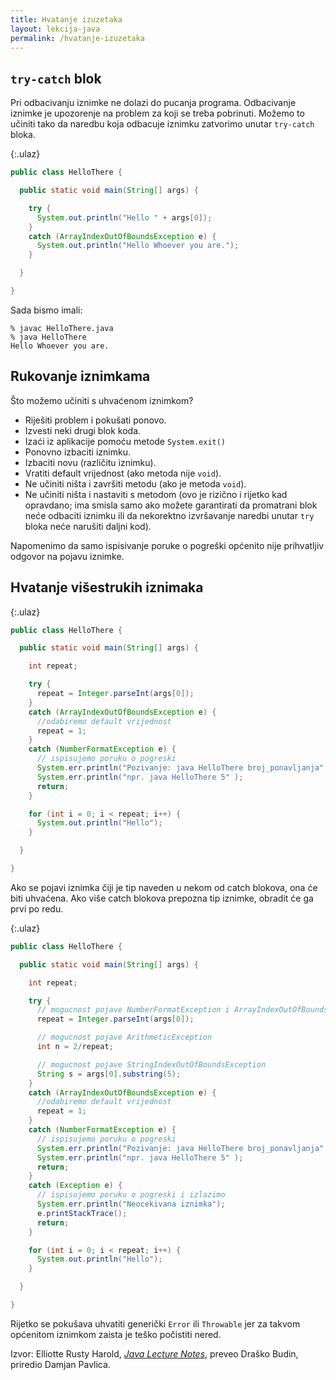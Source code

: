 ```yaml
---
title: Hvatanje izuzetaka
layout: lekcija-java
permalink: /hvatanje-izuzetaka
---
```



## `try-catch` blok

Pri odbacivanju iznimke ne dolazi do pucanja programa. Odbacivanje iznimke je upozorenje na problem za koji se treba pobrinuti. Možemo to učiniti tako da naredbu koja odbacuje iznimku zatvorimo unutar `try-catch` bloka.

{:.ulaz}
```java
public class HelloThere {

  public static void main(String[] args) {

    try {
      System.out.println("Hello " + args[0]);
    }
    catch (ArrayIndexOutOfBoundsException e) {
      System.out.println("Hello Whoever you are.");
    }

  }

}
```

Sada bismo imali:

```
% javac HelloThere.java
% java HelloThere
Hello Whoever you are.
```

## Rukovanje iznimkama

Što možemo učiniti s uhvaćenom iznimkom?

- Riješiti problem i pokušati ponovo.
- Izvesti neki drugi blok koda.
- Izaći iz aplikacije pomoću metode `System.exit()`
- Ponovno izbaciti iznimku.
- Izbaciti novu (različitu iznimku).
- Vratiti default vrijednost (ako metoda nije `void`).
- Ne učiniti ništa i završiti metodu (ako je metoda `void`).
- Ne učiniti ništa i nastaviti s metodom (ovo je rizično i rijetko kad opravdano; ima smisla samo ako možete garantirati da promatrani blok neće odbaciti iznimku ili da nekorektno izvršavanje naredbi unutar `try` bloka neće narušiti daljni kod).

Napomenimo da samo ispisivanje poruke o pogreški općenito nije prihvatljiv odgovor na pojavu iznimke.

## Hvatanje višestrukih iznimaka

{:.ulaz}
```java
public class HelloThere {

  public static void main(String[] args) {

    int repeat;

    try {
      repeat = Integer.parseInt(args[0]);
    }
    catch (ArrayIndexOutOfBoundsException e) {
      //odabiremo default vrijednost
      repeat = 1;
    }
    catch (NumberFormatException e) {
      // ispisujemo poruku o pogreski
      System.err.println("Pozivanje: java HelloThere broj_ponavljanja" );
      System.err.println("npr. java HelloThere 5" );
      return;
    }

    for (int i = 0; i < repeat; i++) {
      System.out.println("Hello");
    }

  }

}
```

Ako se pojavi iznimka čiji je tip naveden u nekom od catch blokova, ona će biti uhvaćena. Ako više catch blokova prepozna tip iznimke, obradit će ga prvi po redu.

{:.ulaz}
```java
public class HelloThere {

  public static void main(String[] args) {

    int repeat;

    try {
      // mogucnost pojave NumberFormatException i ArrayIndexOutOfBoundsException
      repeat = Integer.parseInt(args[0]);

      // mogucnost pojave ArithmeticException
      int n = 2/repeat;

      // mogucnost pojave StringIndexOutOfBoundsException
      String s = args[0].substring(5);
    }
    catch (ArrayIndexOutOfBoundsException e) {
      //odabiremo default vrijednost
      repeat = 1;
    }
    catch (NumberFormatException e) {
      // ispisujemo poruku o pogreski
      System.err.println("Pozivanje: java HelloThere broj_ponavljanja" );
      System.err.println("npr. java HelloThere 5" );
      return;
    }
    catch (Exception e) {
      // ispisujemo poruku o pogreski i izlazimo
      System.err.println("Neocekivana iznimka");
      e.printStackTrace();
      return;
    }

    for (int i = 0; i < repeat; i++) {
      System.out.println("Hello");
    }

  }

}
```

Rijetko se pokušava uhvatiti generički `Error` ili `Throwable` jer za takvom općenitom iznimkom zaista je teško počistiti nered.


Izvor: Elliotte Rusty Harold, *[Java Lecture Notes](//www.cafeaulait.org/course/index.html)*, preveo Draško Budin, priredio Damjan Pavlica.

